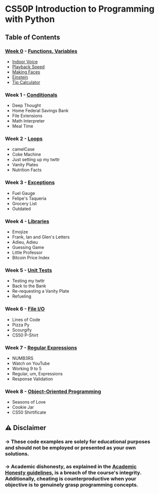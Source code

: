 # CS50P Introduction to Programming with Python 

## Table of Contents
### [Week 0](/Week%200) - [Functions, Variables](https://cs50.harvard.edu/python/2022/weeks/0/)
- [Indoor Voice](/Week%200/Indoor/)
- [Playback Speed](/Week%200/Playback/)
- [Making Faces](/Week%200/Faces/)
- [Einstein](/Week%200/Einstein/)
- [Tip Calculator](/Week%200/Tip/)

### Week 1 - [Conditionals](https://cs50.harvard.edu/python/2022/weeks/1/)
- Deep Thought
- Home Federal Savings Bank
- File Extensions
- Math Interpreter
- Meal Time

### Week 2 - [Loops](https://cs50.harvard.edu/python/2022/weeks/2/)
- camelCase
- Coke Machine
- Just setting up my twttr
- Vanity Plates
- Nutrition Facts

### Week 3 - [Exceptions](https://cs50.harvard.edu/python/2022/weeks/3/)
- Fuel Gauge
- Felipe's Taqueria
- Grocery List
- Outdated

### Week 4 - [Libraries](https://cs50.harvard.edu/python/2022/weeks/4/)
- Emojize
- Frank, Ian and Glen's Letters
- Adieu, Adieu
- Guessing Game
- Little Professor
- Bitcoin Price Index

### Week 5 - [Unit Tests](https://cs50.harvard.edu/python/2022/weeks/5/)
- Testing my twttr
- Back to the Bank
- Re-requesting a Vanity Plate
- Refueling

### Week 6 - [File I/O](https://cs50.harvard.edu/python/2022/weeks/6/)
- Lines of Code
- Pizza Py
- Scourgify
- CS50 P-Shirt

### Week 7 - [Regular Expressions](https://cs50.harvard.edu/python/2022/weeks/7/)
- NUMB3RS
- Watch on YouTube
- Working 9 to 5
- Regular, um, Expressions
- Response Validation

### Week 8 - [Object-Oriented Programming](https://cs50.harvard.edu/python/2022/weeks/8)
- Seasons of Love
- Cookie Jar
- CS50 Shirtificate

## :warning: Disclaimer

### -> **These code examples are solely for educational purposes and should not be employed or presented as your own solutions.**

### -> **Academic dishonesty, as explained in the [Academic Honesty guidelines](https://cs50.harvard.edu/python/2022/honesty/), is a breach of the course's integrity. Additionally, cheating is counterproductive when your objective is to genuinely grasp programming concepts.**
<br/>
